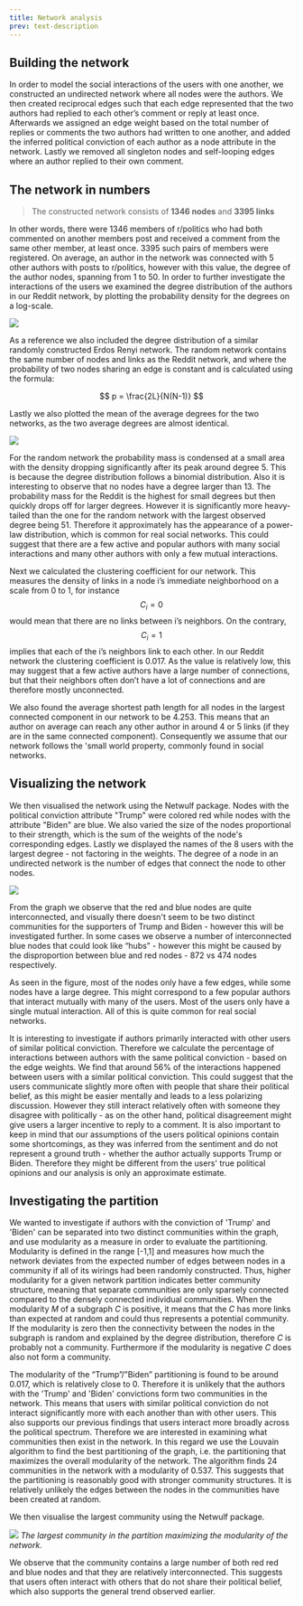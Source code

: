 ```yaml
---
title: Network analysis
prev: text-description
---
```


## Building the network

In order to model the social interactions of the users with one another, we constructed an undirected network where all nodes were the authors. We then created reciprocal edges such that each edge represented that the two authors had replied to each other’s comment or reply at least once. Afterwards we assigned an edge weight based on the total number of replies or comments the two authors had written to one another, and added the inferred political conviction of each author as a node attribute in the network. Lastly we removed all singleton nodes and self-looping edges where an author replied to their own comment. <br>

## The network in numbers

> The constructed network consists of __1346 nodes__ and __3395 links__

In other words, there were 1346 members of r/politics who had both commented on another members post and received a comment from the same other member, at least once. 3395 such pairs of members were registered. On average, an author in the network was connected with 5 other authors with posts to r/politics, however with this value, the degree of the author nodes, spanning from 1 to 50. In order to further investigate the interactions of the users we examined the degree distribution of the authors in our Reddit network, by plotting the probability density for the degrees on a log-scale.

![](/images/probability_density_distibution_degrees_for_Reddit_network.svg)

As a reference we also included the degree distribution of a similar randomly constructed Erdos Renyi network. The random network contains the same number of nodes and links as the Reddit network, and where the probability of two nodes sharing an edge is constant and is calculated using the formula:

$$ p = \frac{2L}{N(N-1)} $$

Lastly we also plotted the mean of the average degrees for the two networks, as the two average degrees are almost identical. 

![](/images/probability_density_distibution_degrees_for_Reddit_and_random_network_NEW.png)

For the random network the probability mass is condensed at a small area with the density dropping significantly after its peak around degree 5. This is because the degree distribution follows a binomial distribution. Also it is interesting to observe that no nodes have a degree larger than 13. The probability mass for the Reddit is the highest for small degrees but then quickly drops off for larger degrees. However it is significantly more heavy-tailed than the one for the random network with the largest observed degree being 51. Therefore it approximately has the appearance of a power-law distribution, which is common for real social networks. This could suggest that there are a few active and popular authors with many social interactions and many other authors with only a few mutual interactions.

Next we calculated the clustering coefficient for our network. This measures the density of links in a node i’s immediate neighborhood on a scale from 0 to 1, for instance $$C_i = 0$$ would mean that there are no links between i’s neighbors. On the contrary, $$C_i = 1$$ implies that each of the i’s neighbors link to each other. 
In our Reddit network the clustering coefficient is 0.017. As the value is relatively low, this may suggest that a few active authors have a large number of connections, but that their neighbors often don’t have a lot of connections and are therefore mostly unconnected.


We also found the average shortest path length for all nodes in the largest connected component in our network to be 4.253. This means that an author on average can reach any other author in around 4 or 5 links (if they are in the same connected component). Consequently we assume that our network follows the 'small world property, commonly found in social networks.

## Visualizing the network

We then visualised the network using the Netwulf package. Nodes with the political conviction attribute "Trump" were colored red while nodes with the attribute "Biden" are blue. We also varied the size of the nodes proportional to their strength, which is the sum of the weights of the node's corresponding edges. Lastly we displayed the names of the 8 users with the largest degree - not factoring in the weights. The degree of a node in an undirected network is the number of edges that connect the node to other nodes.


![](/images/politics_network_new.svg)

From the graph we observe that the red and blue nodes are quite interconnected, and visually there doesn't seem to be two distinct communities for the supporters of Trump and Biden - however this will be investigated further. In some cases we observe a number of interconnected blue nodes that could look like “hubs” - however this might be caused by the disproportion between blue and red nodes - 872 vs 474 nodes respectively.

As seen in the figure, most of the nodes only have a few edges, while some nodes have a large degree. This might correspond to a few popular authors that interact mutually with many of the users. Most of the users only have a single mutual interaction. All of this is quite common for real social networks.

It is interesting to investigate if authors primarily interacted with other users of similar political conviction. Therefore we calculate the percentage of interactions between authors with the same political conviction - based on the edge weights. We find that around 56% of the interactions happened between users with a similar political conviction. This could suggest that the users communicate slightly more often with people that share their political belief, as this might be easier mentally and leads to a less polarizing discussion. However they still interact relatively often with someone they disagree with politically - as on the other hand, political disagreement might give users a larger incentive to reply to a comment. It is also important to keep in mind that our assumptions of the users political opinions contain some shortcomings, as they was inferred from the sentiment and do not represent a ground truth - whether the author actually supports Trump or Biden. Therefore they might be different from the users' true political opinions and our analysis is only an approximate estimate.

## Investigating the partition

We wanted to investigate if authors with the conviction of 'Trump' and 'Biden' can be separated into two distinct communities within the graph, and use modularity as a measure in order to evaluate the partitioning. Modularity is defined in the range [-1,1] and measures how much the network deviates from the expected number of edges between nodes in a community if all of its wirings had been randomly constructed. Thus, higher modularity for a given network partition indicates better community structure, meaning that separate communities are only sparsely connected compared to the densely connected individual communities. When the modularity *M* of a subgraph *C* is positive, it means that the *C* has more links than expected at random and could thus represents a potential community. If the modularity is zero then the connectivity between the nodes in the subgraph is random and explained by the degree distribution, therefore *C* is probably not a community. Furthermore if the modularity is negative *C* does also not form a community.

The modularity of the “Trump”/”Biden” partitioning is found to be around 0.017, which is relatively close to 0. Therefore it is unlikely that the authors with the 'Trump' and 'Biden' convictions form two communities in the network. This means that users with similar political conviction do not interact significantly more with each another than with other users. This also supports our previous findings that users interact more broadly across the political spectrum. Therefore we are interested in examining what communities then exist in the network. In this regard we use the Louvain algorithm to find the best partitioning of the graph, i.e. the partitioning that maximizes the overall modularity of the network. The algorithm finds 24 communities in the network with a modularity of 0.537. This suggests that the partitioning is reasonably good with stronger community structures. It is relatively unlikely the edges between the nodes in the communities have been created at random.

We then visualise the largest community using the Netwulf package.

![](/images/politics_network_largest_community.svg)
*The largest community in the partition maximizing the modularity of the network.*

We observe that the community contains a large number of both red red and blue nodes and that they are relatively interconnected. This suggests that users often interact with others that do not share their political belief, which also supports the general trend observed earlier.





